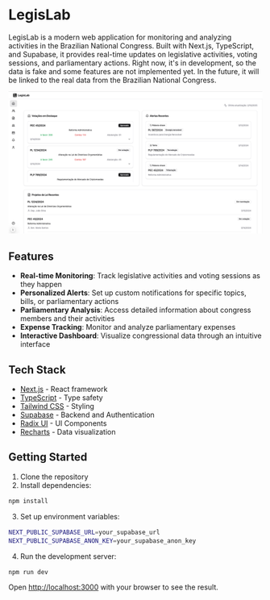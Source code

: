 # LegisLab

LegisLab is a modern web application for monitoring and analyzing activities in the Brazilian National Congress. Built with Next.js, TypeScript, and Supabase, it provides real-time updates on legislative activities, voting sessions, and parliamentary actions.
Right now, it's in development, so the data is fake and some features are not implemented yet.
In the future, it will be linked to the real data from the Brazilian National Congress.

![LegisLab Screenshot](public/assets/screenshot.png)


## Features

- **Real-time Monitoring**: Track legislative activities and voting sessions as they happen
- **Personalized Alerts**: Set up custom notifications for specific topics, bills, or parliamentary actions
- **Parliamentary Analysis**: Access detailed information about congress members and their activities
- **Expense Tracking**: Monitor and analyze parliamentary expenses
- **Interactive Dashboard**: Visualize congressional data through an intuitive interface

## Tech Stack

- [Next.js](https://nextjs.org/) - React framework
- [TypeScript](https://www.typescriptlang.org/) - Type safety
- [Tailwind CSS](https://tailwindcss.com/) - Styling
- [Supabase](https://supabase.com/) - Backend and Authentication
- [Radix UI](https://www.radix-ui.com/) - UI Components
- [Recharts](https://recharts.org/) - Data visualization

## Getting Started

1. Clone the repository
2. Install dependencies:

```bash
npm install
```

3. Set up environment variables:
```bash
NEXT_PUBLIC_SUPABASE_URL=your_supabase_url
NEXT_PUBLIC_SUPABASE_ANON_KEY=your_supabase_anon_key
```

4. Run the development server:

```bash
npm run dev
```

Open [http://localhost:3000](http://localhost:3000) with your browser to see the result.
